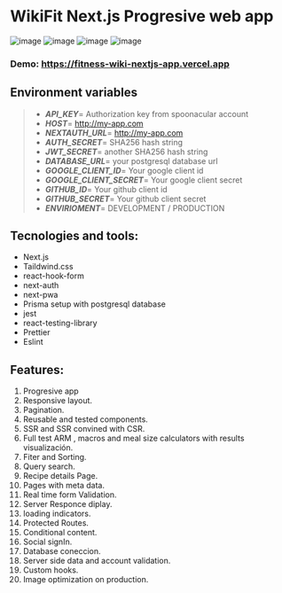 # WikiFit Next.js Progresive web app

![image](https://drive.google.com/uc?export=view&id=1C6XlGbyr3g-YZflVbwNekK790VkfqiOA)
![image](https://drive.google.com/uc?export=view&id=1iBNayAUYoFY7aFrLx6-RrJUpnA2X9W71)
![image](https://drive.google.com/uc?export=view&id=1RUGDNK32Qj1hGVfHB48B1AQAarr-HzK5)
![image](https://drive.google.com/uc?export=view&id=1rzz5v-mx4HX6xDeFBouCsxxCMNldimF7)

### Demo: https://fitness-wiki-nextjs-app.vercel.app

>

## Environment variables

> - **_API_KEY_**= Authorization key from spoonacular account
> - **_HOST_**= http://my-app.com
> - **_NEXTAUTH_URL_**= http://my-app.com
> - **_AUTH_SECRET_**= SHA256 hash string
> - **_JWT_SECRET_**= another SHA256 hash string
> - **_DATABASE_URL_**= your postgresql database url
> - **_GOOGLE_CLIENT_ID_**= Your google client id
> - **_GOOGLE_CLIENT_SECRET_**= Your google client secret
> - **_GITHUB_ID_**= Your github client id
> - **_GITHUB_SECRET_**= Your github client secret
> - **_ENVIRIOMENT_**= DEVELOPMENT / PRODUCTION

## Tecnologies and tools:

- Next.js
- Taildwind.css
- react-hook-form
- next-auth
- next-pwa
- Prisma setup with postgresql database
- jest
- react-testing-library
- Prettier
- Eslint

## Features:

1. Progresive app
1. Responsive layout.
1. Pagination.
1. Reusable and tested components.
1. SSR and SSR convined with CSR.
1. Full test ARM , macros and meal size calculators with results visualización.
1. Fiter and Sorting.
1. Query search.
1. Recipe details Page.
1. Pages with meta data.
1. Real time form Validation.
1. Server Responce diplay.
1. loading indicators.
1. Protected Routes.
1. Conditional content.
1. Social signIn.
1. Database coneccion.
1. Server side data and account validation.
1. Custom hooks.
1. Image optimization on production.
